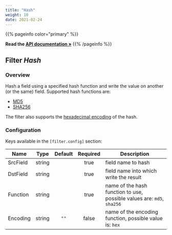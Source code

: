 ```yaml
---
title: "Hash"
weight: 10
date: 2021-02-24
---
```


{{% pageinfo color="primary" %}}

**Read the [API documentation &raquo;](https://pkg.go.dev/github.com/AdRoll/baker/filter#Hash)**
{{% /pageinfo %}}

## Filter _Hash_

### Overview

Hash a field using a specified hash function and write the value on another (or the same) field.
Supported hash functions are:

- [MD5](https://en.wikipedia.org/wiki/MD5)
- [SHA256](https://en.wikipedia.org/wiki/SHA-2)

The filter also supports the [hexadecimal encoding](<https://en.wikipedia.org/wiki/Hexadecimal#Base16_(transfer_encoding)>) of the hash.

### Configuration

Keys available in the `[filter.config]` section:

| Name     |  Type  | Default | Required | Description                                                            |
| -------- | :----: | :-----: | :------: | ---------------------------------------------------------------------- |
| SrcField | string |         |   true   | field name to hash                                                     |
| DstField | string |         |   true   | field name into which write the result                                 |
| Function | string |         |   true   | name of the hash function to use, possible values are: `md5`, `sha256` |
| Encoding | string |  `""`   |  false   | name of the encoding function, possible value is: `hex`               |

